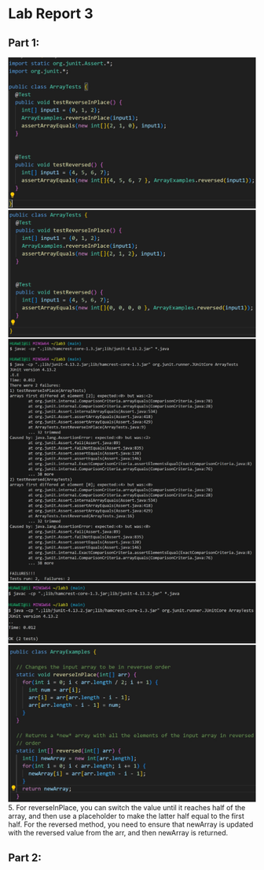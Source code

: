 # Lab Report 3
## Part 1:
![image](1.jpg)<br>
![image](2.png)<br>
![image](failed.jpg)<br>
![image](passed.jpg)<br>
![image](4.jpg)<br>
5. For reverseInPlace, you can switch the value until it reaches half of the array, and then use a placeholder to make the latter half equal to the first half. For the reversed method, you need to ensure that newArray is updated with the reversed value from the arr, and then newArray is returned.<br>
## Part 2:
